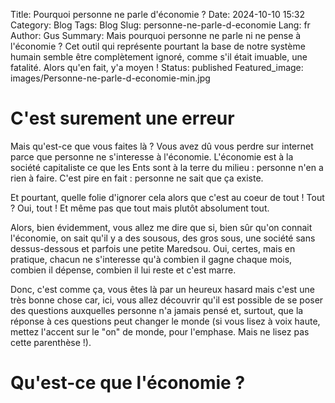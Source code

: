 Title: Pourquoi personne ne parle d'économie ?
Date: 2024-10-10 15:32
Category: Blog
Tags: Blog
Slug: personne-ne-parle-d-economie
Lang: fr
Author: Gus
Summary: Mais pourquoi personne ne parle ni ne pense à l'économie ? Cet outil qui représente pourtant la base de notre système humain semble être complètement ignoré, comme s'il était imuable, une fatalité. Alors qu'en fait, y'a moyen !
Status: published
Featured_image: images/Personne-ne-parle-d-economie-min.jpg

# C'est surement une erreur

Mais qu'est-ce que vous faites là ?
Vous avez dû vous perdre sur internet parce que personne ne s'interesse à l'économie.
L'économie est à la société capitaliste ce que les Ents sont à la terre du milieu : personne n'en a rien à faire.
C'est pire en fait : personne ne sait que ça existe.

Et pourtant, quelle folie d'ignorer cela alors que c'est au coeur de tout ! Tout ? Oui, tout ! Et même pas que tout mais plutôt absolument tout.

Alors, bien évidemment, vous allez me dire que si, bien sûr qu'on connait l'économie, on sait qu'il y a des sousous, des gros sous, une société sans dessus-dessous et parfois une petite Maredsou.
Oui, certes, mais en pratique, chacun ne s'interesse qu'à combien il gagne chaque mois, combien il dépense, combien il lui reste et c'est marre.

Donc, c'est comme ça, vous êtes là par un heureux hasard mais c'est une très bonne chose car, ici, vous allez découvrir qu'il est possible de se poser des questions auxquelles personne n'a jamais pensé et, surtout, que la réponse à ces questions peut changer le monde (si vous lisez à voix haute, mettez l'accent sur le "on" de monde, pour l'emphase. Mais ne lisez pas cette parenthèse !).

# Qu'est-ce que l'économie ?


